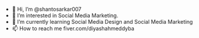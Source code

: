 - 👋 Hi, I’m @shantosarkar007
- 👀 I’m interested in Social Media Marketing.
- 🌱 I’m currently learning Social Media Design and Social Media Marketing
- 📫 How to reach me fiver.com/diyashahmeddyba

<!---
shantosarkar007/shantosarkar007 is a ✨ special ✨ repository because its `README.md` (this file) appears on your GitHub profile.
You can click the Preview link to take a look at your changes.
--->
